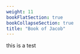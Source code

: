 ```yaml
---
weight: 11
bookFlatSection: true
bookCollapseSection: true
title: "Book of Jacob"
---
```


this is a test